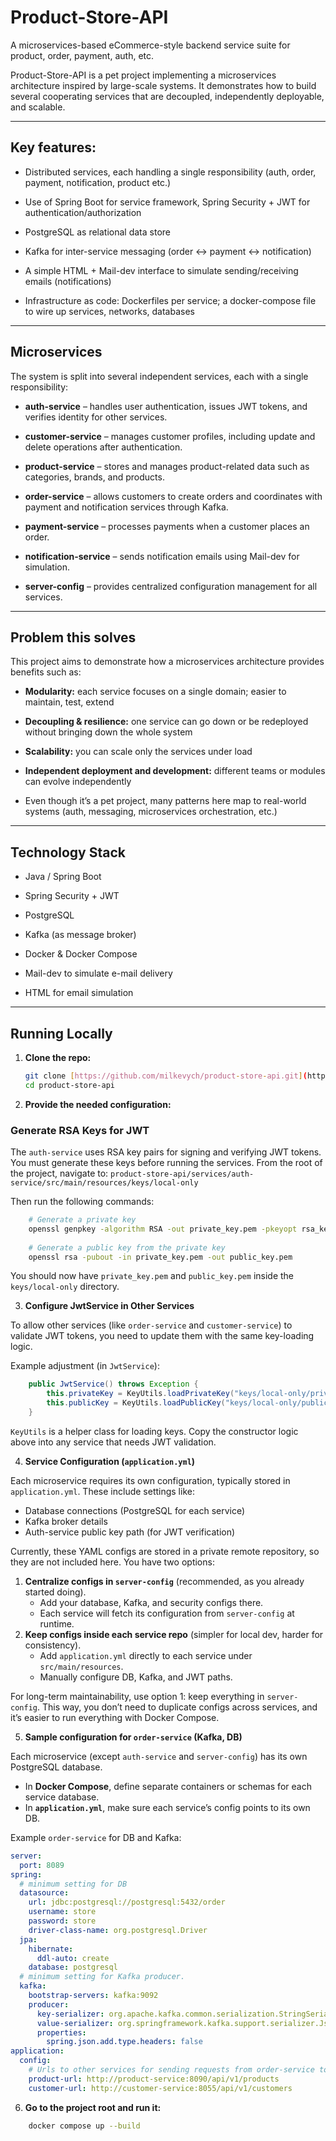 # Product-Store-API

A microservices-based eCommerce-style backend service suite for product, order, payment, auth, etc.

Product-Store-API is a pet project implementing a microservices architecture inspired by large-scale systems. It demonstrates how to build several cooperating services that are decoupled, independently deployable, and scalable.

---

## Key features:

- Distributed services, each handling a single responsibility (auth, order, payment, notification, product etc.)

- Use of Spring Boot for service framework, Spring Security + JWT for authentication/authorization

- PostgreSQL as relational data store

- Kafka for inter-service messaging (order ↔ payment ↔ notification)

- A simple HTML + Mail-dev interface to simulate sending/receiving emails (notifications)

- Infrastructure as code: Dockerfiles per service; a docker-compose file to wire up services, networks, databases

---

## Microservices

The system is split into several independent services, each with a single responsibility:

- **auth-service** – handles user authentication, issues JWT tokens, and verifies identity for other services.

- **customer-service** – manages customer profiles, including update and delete operations after authentication.

- **product-service** – stores and manages product-related data such as categories, brands, and products.

- **order-service** – allows customers to create orders and coordinates with payment and notification services through Kafka.

- **payment-service** – processes payments when a customer places an order.

- **notification-service** – sends notification emails using Mail-dev for simulation.

- **server-config** – provides centralized configuration management for all services.

---

## Problem this solves

This project aims to demonstrate how a microservices architecture provides benefits such as:

- **Modularity:** each service focuses on a single domain; easier to maintain, test, extend

- **Decoupling & resilience:** one service can go down or be redeployed without bringing down the whole system

- **Scalability:** you can scale only the services under load

- **Independent deployment and development:** different teams or modules can evolve independently

- Even though it’s a pet project, many patterns here map to real-world systems (auth, messaging, microservices orchestration, etc.)

---

## Technology Stack

- Java / Spring Boot

- Spring Security + JWT

- PostgreSQL

- Kafka (as message broker)

- Docker & Docker Compose

- Mail-dev to simulate e-mail delivery

- HTML for email simulation

---

## Running Locally

1.  **Clone the repo:**
    
    ```bash
    git clone [https://github.com/milkevych/product-store-api.git](https://github.com/milkevych/product-store-api.git)
    cd product-store-api
    ```

2.  **Provide the needed configuration:**

### Generate RSA Keys for JWT

The `auth-service` uses RSA key pairs for signing and verifying JWT tokens. You must generate these keys before running the services.
From the root of the project, navigate to:
`product-store-api/services/auth-service/src/main/resources/keys/local-only`

Then run the following commands:
```bash
    # Generate a private key
    openssl genpkey -algorithm RSA -out private_key.pem -pkeyopt rsa_keygen_bits:2048
    
    # Generate a public key from the private key
    openssl rsa -pubout -in private_key.pem -out public_key.pem
```
You should now have `private_key.pem` and `public_key.pem` inside the `keys/local-only` directory.

3.  **Configure JwtService in Other Services**

To allow other services (like `order-service` and `customer-service`) to validate JWT tokens, you need to update them with the same key-loading logic.

Example adjustment (in `JwtService`):
```java
    public JwtService() throws Exception {
        this.privateKey = KeyUtils.loadPrivateKey("keys/local-only/private_key.pem");
        this.publicKey = KeyUtils.loadPublicKey("keys/local-only/public_key.pem");
    }
```
`KeyUtils` is a helper class for loading keys. Copy the constructor logic above into any service that needs JWT validation.

4.  **Service Configuration (`application.yml`)**

Each microservice requires its own configuration, typically stored in `application.yml`. These include settings like:
- Database connections (PostgreSQL for each service)
- Kafka broker details
- Auth-service public key path (for JWT verification)

Currently, these YAML configs are stored in a private remote repository, so they are not included here.
You have two options:
1.  **Centralize configs in `server-config`** (recommended, as you already started doing).
    - Add your database, Kafka, and security configs there.
    - Each service will fetch its configuration from `server-config` at runtime.
2.  **Keep configs inside each service repo** (simpler for local dev, harder for consistency).
    - Add `application.yml` directly to each service under `src/main/resources`.
    - Manually configure DB, Kafka, and JWT paths.

For long-term maintainability, use option 1: keep everything in `server-config`. This way, you don’t need to duplicate configs across services, and it’s easier to run everything with Docker Compose.

5.  **Sample configuration for `order-service` (Kafka, DB)**

Each microservice (except `auth-service` and `server-config`) has its own PostgreSQL database.
- In **Docker Compose**, define separate containers or schemas for each service database.
- In **`application.yml`**, make sure each service’s config points to its own DB.

Example `order-service` for DB and Kafka:

```yaml
server:
  port: 8089
spring:
  # minimum setting for DB
  datasource:
    url: jdbc:postgresql://postgresql:5432/order
    username: store
    password: store
    driver-class-name: org.postgresql.Driver
  jpa:
    hibernate:
      ddl-auto: create
    database: postgresql
  # minimum setting for Kafka producer.
  kafka:
    bootstrap-servers: kafka:9092
    producer:
      key-serializer: org.apache.kafka.common.serialization.StringSerializer
      value-serializer: org.springframework.kafka.support.serializer.JsonSerializer
      properties:
        spring.json.add.type.headers: false
application:
  config:
    # Urls to other services for sending requests from order-service to other services using OpenFeing
    product-url: http://product-service:8090/api/v1/products
    customer-url: http://customer-service:8055/api/v1/customers 
```

6.  **Go to the project root and run it:**
```bash
    docker compose up --build
```
